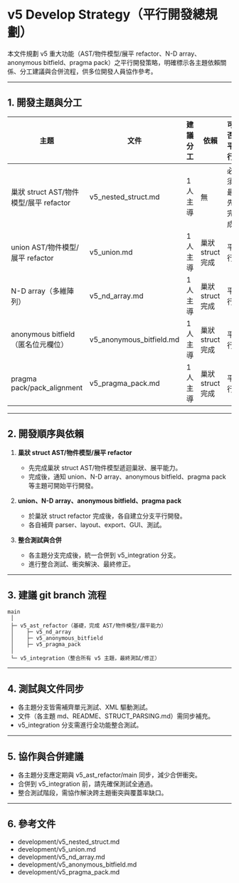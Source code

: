 # v5 Develop Strategy（平行開發總規劃）

本文件規劃 v5 重大功能（AST/物件模型/展平 refactor、N-D array、anonymous bitfield、pragma pack）之平行開發策略，明確標示各主題依賴關係、分工建議與合併流程，供多位開發人員協作參考。

---

## 1. 開發主題與分工

| 主題 | 文件 | 建議分工 | 依賴 | 可否平行 |
|------|------|----------|------|----------|
| 巢狀 struct AST/物件模型/展平 refactor | v5_nested_struct.md | 1人主導 | 無 | 必須最先完成 |
| union AST/物件模型/展平 refactor | v5_union.md | 1人主導 | 巢狀 struct 完成 | 平行 |
| N-D array（多維陣列） | v5_nd_array.md | 1人主導 | 巢狀 struct 完成 | 平行 |
| anonymous bitfield（匿名位元欄位） | v5_anonymous_bitfield.md | 1人主導 | 巢狀 struct 完成 | 平行 |
| pragma pack/pack_alignment | v5_pragma_pack.md | 1人主導 | 巢狀 struct 完成 | 平行 |

---

## 2. 開發順序與依賴

1. **巢狀 struct AST/物件模型/展平 refactor**
   - 先完成巢狀 struct AST/物件模型遞迴巢狀、展平能力。
   - 完成後，通知 union、N-D array、anonymous bitfield、pragma pack 等主題可開始平行開發。

2. **union、N-D array、anonymous bitfield、pragma pack**
   - 於巢狀 struct refactor 完成後，各自建立分支平行開發。
   - 各自補齊 parser、layout、export、GUI、測試。

3. **整合測試與合併**
   - 各主題分支完成後，統一合併到 v5_integration 分支。
   - 進行整合測試、衝突解決、最終修正。

---

## 3. 建議 git branch 流程

```
main
 │
 ├─ v5_ast_refactor（基礎，完成 AST/物件模型/展平能力）
 │    ├─ v5_nd_array
 │    ├─ v5_anonymous_bitfield
 │    ├─ v5_pragma_pack
 │
 └─ v5_integration（整合所有 v5 主題，最終測試/修正）
```

---

## 4. 測試與文件同步
- 各主題分支皆需補齊單元測試、XML 驅動測試。
- 文件（各主題 md、README、STRUCT_PARSING.md）需同步補充。
- v5_integration 分支需進行全功能整合測試。

---

## 5. 協作與合併建議
- 各主題分支應定期與 v5_ast_refactor/main 同步，減少合併衝突。
- 合併到 v5_integration 前，請先確保測試全通過。
- 整合測試階段，需協作解決跨主題衝突與覆蓋率缺口。

---

## 6. 參考文件
- development/v5_nested_struct.md
- development/v5_union.md
- development/v5_nd_array.md
- development/v5_anonymous_bitfield.md
- development/v5_pragma_pack.md 